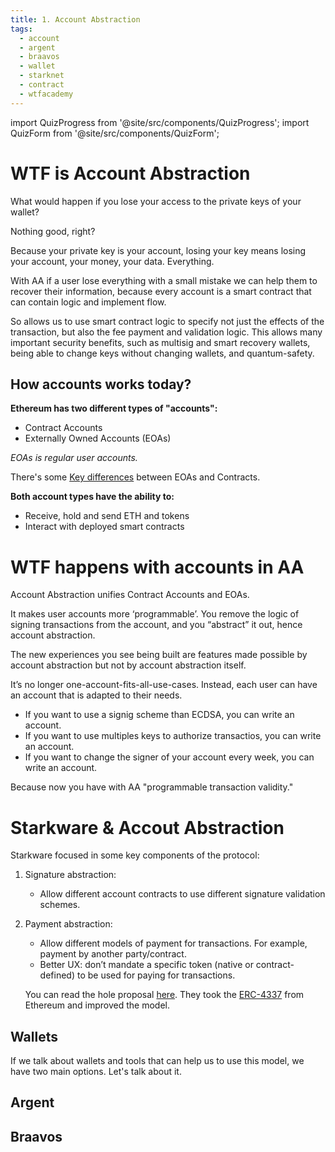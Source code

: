 ```yaml
---
title: 1. Account Abstraction
tags:
  - account
  - argent
  - braavos
  - wallet
  - starknet
  - contract
  - wtfacademy
---
```


import QuizProgress from '@site/src/components/QuizProgress';
import QuizForm from '@site/src/components/QuizForm';

<QuizProgress courseId={1} lessonId={1}></QuizProgress>

# WTF is Account Abstraction

What would happen if you lose your access to the private keys of your wallet?

Nothing good, right?

Because your private key is your account, losing your key means losing your account, your money, your data. Everything.

With AA if a user lose everything with a small mistake we can help them to recover their information, because every account is a smart contract that can contain logic and implement flow.

So allows us to use smart contract logic to specify not just the effects of the transaction, but also the fee payment and validation logic. This allows many important security benefits, such as multisig and smart recovery wallets, being able to change keys without changing wallets, and quantum-safety.


## How accounts works today?


**Ethereum has two different types of "accounts":**

* Contract Accounts
* Externally Owned Accounts (EOAs)

*EOAs is regular user accounts.*

There's some [Key differences](https://ethereum.org/en/developers/docs/accounts/) between EOAs and Contracts.

**Both account types have the ability to:**

* Receive, hold and send ETH and tokens
* Interact with deployed smart contracts




# WTF happens with accounts in AA

Account Abstraction unifies Contract Accounts and EOAs. 

It makes user accounts more ‘programmable’. You remove the logic of signing transactions from the account, and you “abstract” it out, hence account abstraction.

The new experiences you see being built are features made possible by account abstraction but not by account abstraction itself. 

It’s no longer one-account-fits-all-use-cases. Instead, each user can have an account that is adapted to their needs. 

* If you want to use a signig scheme than ECDSA, you can write an account.
* If you want to use multiples keys to authorize transactios, you can write an account.
* If you want to change the signer of your account every week, you can write an account.

Because now you have with AA "programmable transaction validity."


# Starkware & Accout Abstraction

Starkware focused in some key components of the protocol:

1. Signature abstraction:
    * Allow different account contracts to use different signature validation schemes.
2. Payment abstraction:
    * Allow different models of payment for transactions. For example, payment by another party/contract.
    * Better UX: don’t mandate a specific token (native or contract-defined) to be used for paying for transactions.
    
    You can read the hole proposal [here](https://community.starknet.io/t/starknet-account-abstraction-model-part-1/781). They took the [ERC-4337](https://medium.com/infinitism/erc-4337-account-abstraction-without-ethereum-protocol-changes-d75c9d94dc4a) from Ethereum and improved the model.

## Wallets 

If we talk about wallets and tools that can help us to use this model, we have two main options. Let's talk about it.

## Argent

## Braavos

<QuizForm courseId={1} lessonId={1}></QuizForm>
